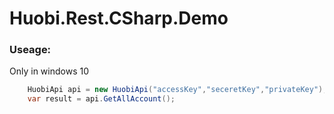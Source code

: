 # Huobi.Rest.CSharp.Demo

### Useage:

Only in windows 10

```csharp
    HuobiApi api = new HuobiApi("accessKey","seceretKey","privateKey");
    var result = api.GetAllAccount();
```

